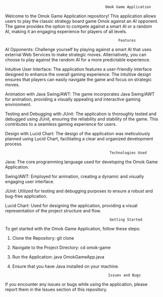                                                   Omok Game Application

Welcome to the Omok Game Application repository! This application allows users to play the classic strategy board game Omok against an AI opponent. 
The game provides the option to compete against a smart AI or a random AI, making it an engaging experience for players of all levels.

                                                        Features

AI Opponents: Challenge yourself by playing against a smart AI that uses external Web Services to make strategic moves. 
              Alternatively, you can choose to play against the random AI for a more predictable experience.

Intuitive User Interface: The application features a user-friendly interface designed to enhance the overall gaming experience. 
                          The intuitive design ensures that players can easily navigate the game and focus on strategic moves.

Animation with Java Swing/AWT: The game incorporates Java Swing/AWT for animation, providing a visually appealing and interactive gaming environment.


Testing and Debugging with JUnit: The application is thoroughly tested and debugged using JUnit, ensuring the reliability and stability of the game. 
                                  This contributes to a seamless gaming experience for users.

Design with Lucid Chart: The design of the application was meticulously planned using Lucid Chart, facilitating a clear and organized development process.


                                                    Technologies Used

Java: The core programming language used for developing the Omok Game Application.

Swing/AWT: Employed for animation, creating a dynamic and visually engaging user interface.

JUnit: Utilized for testing and debugging purposes to ensure a robust and bug-free application.

Lucid Chart: Used for designing the application, providing a visual representation of the project structure and flow.

                                                    Getting Started

To get started with the Omok Game Application, follow these steps:

1. Clone the Repository:
git clone

2. Navigate to the Project Directory:
cd omok-game

3. Run the Application:
java OmokGameApp.java

4. Ensure that you have Java installed on your machine.

                                                   Issues and Bugs
If you encounter any issues or bugs while using the application, please report them in the Issues section of this repository.
